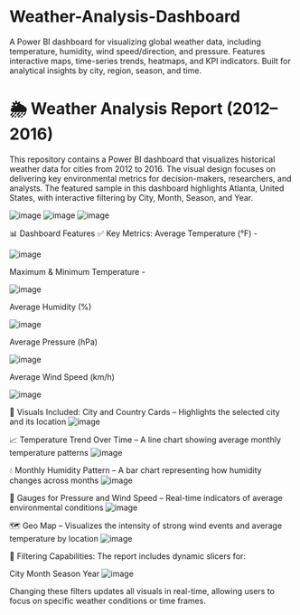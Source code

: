 # Weather-Analysis-Dashboard
A Power BI dashboard for visualizing global weather data, including temperature, humidity, wind speed/direction, and pressure. Features interactive maps, time-series trends, heatmaps, and KPI indicators. Built for analytical insights by city, region, season, and time.

# 🌦️ Weather Analysis Report (2012–2016)
This repository contains a Power BI dashboard that visualizes historical weather data for cities from 2012 to 2016. The visual design focuses on delivering key environmental metrics for decision-makers, researchers, and analysts. The featured sample in this dashboard highlights Atlanta, United States, with interactive filtering by City, Month, Season, and Year.

![image](https://github.com/user-attachments/assets/abfa636b-b031-4acb-ad06-ed08024eca22)
![image](https://github.com/user-attachments/assets/49b7799c-8d0e-41db-9543-6361c11b9c86)
![image](https://github.com/user-attachments/assets/47102497-ecef-4cae-bf06-7cbdb0f734c3)

📊 Dashboard Features
✅ Key Metrics:
Average Temperature (°F) -

![image](https://github.com/user-attachments/assets/340648a8-befb-468c-90a5-a21b6228eb8f)

Maximum & Minimum Temperature - 

![image](https://github.com/user-attachments/assets/2dbadfe7-a059-4823-a828-18b94c1736b4)

Average Humidity (%)

![image](https://github.com/user-attachments/assets/8efefc3e-46cb-4066-bfe2-773c39357461)

Average Pressure (hPa)

![image](https://github.com/user-attachments/assets/9685c08a-36fb-4cca-8a33-46faee06f58a)

Average Wind Speed (km/h)

![image](https://github.com/user-attachments/assets/5a9d55dd-c9d1-4c0e-a999-fd6a78e55d73)

📍 Visuals Included:
City and Country Cards – Highlights the selected city and its location
![image](https://github.com/user-attachments/assets/76c7a901-33b0-4bf4-8413-a693bd28f281)

📈 Temperature Trend Over Time – A line chart showing average monthly temperature patterns
![image](https://github.com/user-attachments/assets/3d88c97d-7737-4dda-8f04-6f960cd2d638)

💧 Monthly Humidity Pattern – A bar chart representing how humidity changes across months
![image](https://github.com/user-attachments/assets/478f5281-ee86-446b-8ecc-c9a32a979af6)

🧭 Gauges for Pressure and Wind Speed – Real-time indicators of average environmental conditions
![image](https://github.com/user-attachments/assets/137ea50e-22c9-42d0-b781-33de873d4a8b)


🗺️ Geo Map – Visualizes the intensity of strong wind events and average temperature by location
![image](https://github.com/user-attachments/assets/d613f8c5-1c09-4000-a273-474a818a7cb6)

🔎 Filtering Capabilities:
The report includes dynamic slicers for:

City
Month
Season
Year
![image](https://github.com/user-attachments/assets/0c104bae-6551-450c-8023-60d29d8a5fd5)

Changing these filters updates all visuals in real-time, allowing users to focus on specific weather conditions or time frames.
